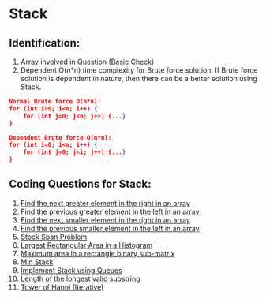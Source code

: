 # Stack

## Identification:

1. Array involved in Question (Basic Check)
2. Dependent O(n*n) time complexity for Brute force solution. If Brute force solution is dependent in nature, then there can be a better solution using Stack.

```json
Normal Brute force O(n*n):
for (int i=0; i<n; i++) {
	for (int j=0; j<n; j++) {...}
}

Dependent Brute force O(n*n):
for (int i=0; i<n; i++) {
	for (int j=0; j<i; j++) {...}
}
```

## Coding Questions for Stack:

1. [Find the next greater element in the right in an array](https://practice.geeksforgeeks.org/problems/next-larger-element-1587115620/1)
2. [Find the previous greater element in the left in an array](https://www.geeksforgeeks.org/previous-greater-element/)
3. [Find the next smaller element in the right in an array](https://www.geeksforgeeks.org/next-smaller-element/)
4. [Find the previous smaller element in the left in an array](https://www.geeksforgeeks.org/find-the-nearest-smaller-numbers-on-left-side-in-an-array/)
5. [Stock Span Problem](https://practice.geeksforgeeks.org/problems/stock-span-problem-1587115621/1)
6. [Largest Rectangular Area in a Histogram](https://practice.geeksforgeeks.org/problems/maximum-rectangular-area-in-a-histogram/1)
7. [Maximum area in a rectangle binary sub-matrix](https://practice.geeksforgeeks.org/problems/max-rectangle/1)
8. [Min Stack](https://leetcode.com/problems/min-stack/)
9. [Implement Stack using Queues](https://www.geeksforgeeks.org/implement-stack-using-queue/)
10. [Length of the longest valid substring](https://practice.geeksforgeeks.org/problems/valid-substring0624/1)
11. [Tower of Hanoi (Iterative)](https://practice.geeksforgeeks.org/problems/help-the-old-man3848/1)
